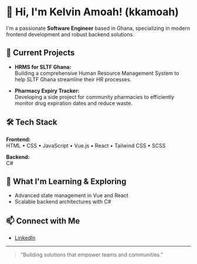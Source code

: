 # 👋 Hi, I'm Kelvin Amoah! (kkamoah)

I'm a passionate **Software Engineer** based in Ghana, specializing in modern frontend development and robust backend solutions.

## 🚀 Current Projects
- **HRMS for SLTF Ghana:**  
  Building a comprehensive Human Resource Management System to help SLTF Ghana streamline their HR processes.

- **Pharmacy Expiry Tracker:**  
  Developing a side project for community pharmacies to efficiently monitor drug expiration dates and reduce waste.

## 🛠️ Tech Stack
**Frontend:**  
HTML • CSS • JavaScript • Vue.js • React • Tailwind CSS • SCSS

**Backend:**  
C#

## 🌱 What I'm Learning & Exploring
- Advanced state management in Vue and React
- Scalable backend architectures with C#

## 📫 Connect with Me
- [LinkedIn](https://www.linkedin.com/in/kelvin-amoah)

---

> “Building solutions that empower teams and communities.”

<!--
For more, check out my projects or reach out via LinkedIn!
-->
